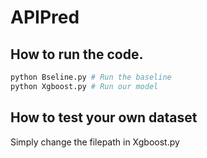 # APIPred
## How to run the code.
```python
python Bseline.py # Run the baseline 
python Xgboost.py # Run our model
```

## How to test your own dataset
Simply change the filepath in Xgboost.py 
